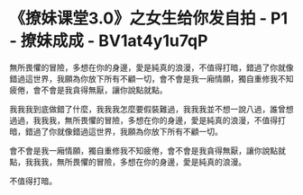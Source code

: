# 《撩妹课堂3.0》之女生给你发自拍 - P1 - 撩妹成成 - BV1at4y1u7qP

無所畏懼的冒險，多想在你的身邊，愛是純真的浪漫，不值得打暗，錯過了你就像錯過這世界，我願為你放下所有不顧一切，會不會是我一廂情願，獨自重修我不知疲倦，會不會是我貪得無厭，讓你說點就點。

我我我到底做錯了什麼，我我我怎麼要假裝難過，我我我並不想一說八過，誰曾想過過，我我我，無所畏懼的冒險，多想在你的身邊，愛是純真的浪漫，不值得打暗，錯過了你就像錯過這世界，我願為你放下所有不顧一切。

會不會是我一廂情願，獨自重修我不知疲倦，會不會是我貪得無厭，讓你說點就點，我我我，無所畏懼的冒險，多想在你的身邊，愛是純真的浪漫。

不值得打暗。
